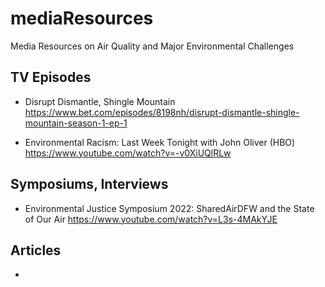 # mediaResources
Media Resources on Air Quality and Major Environmental Challenges

## TV Episodes
- Disrupt Dismantle, Shingle Mountain
https://www.bet.com/episodes/8198nh/disrupt-dismantle-shingle-mountain-season-1-ep-1

- Environmental Racism: Last Week Tonight with John Oliver (HBO)
https://www.youtube.com/watch?v=-v0XiUQlRLw

## Symposiums, Interviews
- Environmental Justice Symposium 2022: SharedAirDFW and the State of Our Air
https://www.youtube.com/watch?v=L3s-4MAkYJE

## Articles
- 
